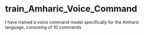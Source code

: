 # train_Amharic_Voice_Command
I have trained a voice command model specifically for the Amharic language, consisting of 10 commands

